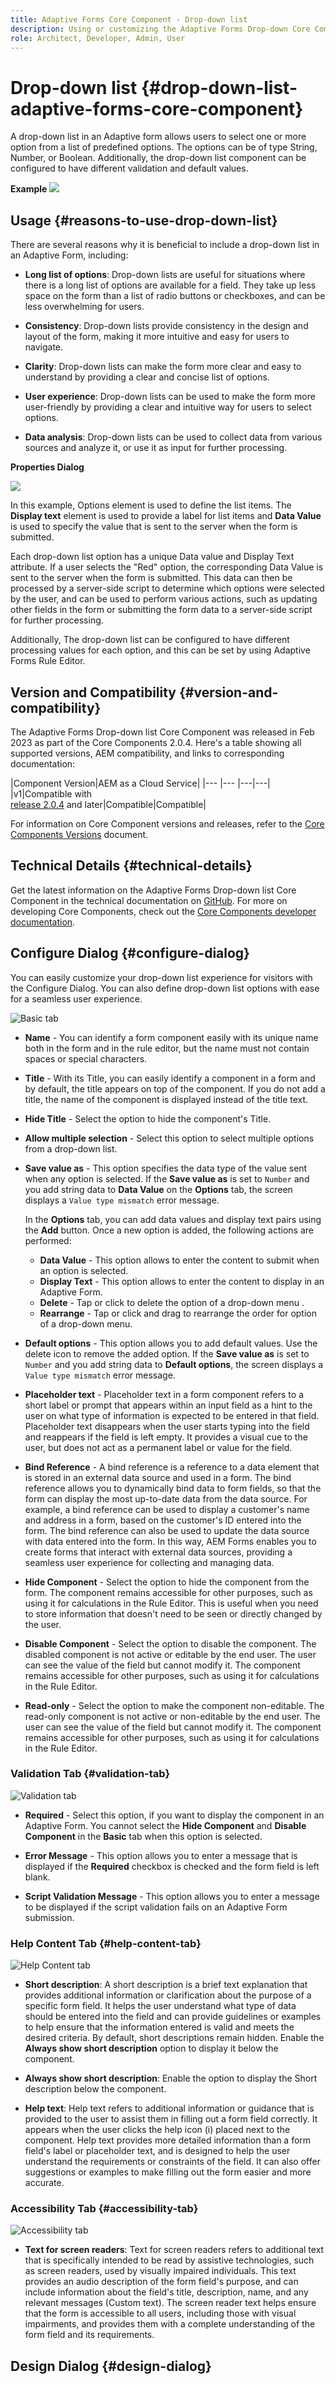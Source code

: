 ```yaml
---
title: Adaptive Forms Core Component - Drop-down list
description: Using or customizing the Adaptive Forms Drop-down Core Component.
role: Architect, Developer, Admin, User
---
```


# Drop-down list {#drop-down-list-adaptive-forms-core-component}

A drop-down list in an Adaptive form allows users to select one or more option from a list of predefined options. The options can be of type String, Number, or Boolean. Additionally, the drop-down list component can be configured to have different validation and default values.

**Example**
![](/help/adaptive-forms/assets/drop-down-list.png)

## Usage {#reasons-to-use-drop-down-list}

There are several reasons why it is beneficial to include a drop-down list in an Adaptive Form, including:

*   **Long list of options**: Drop-down lists are useful for situations where there is a long list of options are available for a field. They take up less space on the form than a list of radio buttons or checkboxes, and can be less overwhelming for users.

*   **Consistency**: Drop-down lists provide consistency in the design and layout of the form, making it more intuitive and easy for users to navigate.

*   **Clarity**: Drop-down lists can make the form more clear and easy to understand by providing a clear and concise list of options.

*   **User experience**: Drop-down lists can be used to make the form more user-friendly by providing a clear and intuitive way for users to select options.

*   **Data analysis**: Drop-down lists can be used to collect data from various sources and analyze it, or use it as input for further processing.


**Properties Dialog**

![](/help/adaptive-forms/assets/drop-down-list-properties.png)

In this example, Options element is used to define the list items. The **Display text** element is used to provide a label for list items and **Data Value** is used to specify the value that is sent to the server when the form is submitted. 

Each drop-down list option has a unique Data value and Display Text attribute. If a user selects the "Red" option, the corresponding Data Value is sent to the server when the form is submitted. This data can then be processed by a server-side script to determine which options were selected by the user, and can be used to perform various actions, such as updating other fields in the form or submitting the form data to a server-side script for further processing.

Additionally, The drop-down list can be configured to have different processing values for each option, and this can be set by using Adaptive Forms Rule Editor.

## Version and Compatibility {#version-and-compatibility}

The Adaptive Forms Drop-down list Core Component was released in Feb 2023 as part of the Core Components 2.0.4. Here's a table showing all supported versions, AEM compatibility, and links to corresponding documentation:

|Component Version|AEM as a Cloud Service|
|--- |--- |---|---|
|v1|Compatible with<br>[release 2.0.4](/help/versions.md) and later|Compatible|Compatible|

For information on Core Component versions and releases, refer to the [Core Components Versions](/help/versions.md) document.

<!-- ## Sample Component Output {#sample-component-output}

To experience the Accordion Component as well as see examples of its configuration options as well as HTML and JSON output, visit the [Component Library](https://adobe.com/go/aem_cmp_library_accordion). -->

## Technical Details {#technical-details}

Get the latest information on the Adaptive Forms Drop-down list Core Component in the technical documentation on [GitHub](https://github.com/adobe/aem-core-forms-components/tree/master/ui.af.apps/src/main/content/jcr_root/apps/core/fd/components/form/dropdown/v1/dropdown). For more on developing Core Components, check out the [Core Components developer documentation](/help/developing/overview.md).

## Configure Dialog {#configure-dialog}

You can easily customize your drop-down list experience for visitors with the Configure Dialog. You can also define drop-down list options with ease for a seamless user experience.

![Basic tab](/help/adaptive-forms/assets/dropdown_basictab.png)

* **Name** -  You can identify a form component easily with its unique name both in the form and in the rule editor, but the name must not contain spaces or special characters.

* **Title** - With its Title, you can easily identify a component in a form and by default, the title appears on top of the component. If you do not add a title, the name of the component is displayed instead of the title text.

* **Hide Title** -  Select the option to hide the component's Title.

* **Allow multiple selection** - Select this option to select multiple options from a drop-down list.

* **Save value as** - This option specifies the data type of the value sent when any option is selected. If the **Save value as** is set to `Number` and you add string data to **Data Value** ​​on the **Options** tab, the screen displays a `Value type mismatch` error message.

    In the **Options** tab, you can add data values and display text pairs using the **Add** button. Once a new option is added, the following actions are performed:
    
    * **Data Value** - This option allows to enter the content to submit when an option is selected.
    * **Display Text** - This option allows to enter the content to display in an Adaptive Form.
    * **Delete** - Tap or click to delete the option of a drop-down menu .
    * **Rearrange** - Tap or click and drag to rearrange the order for option of a drop-down menu. 

* **Default options** - This option allows you to add default values. Use the delete icon to remove the added option. If the **Save value as** is set to `Number` and you add string data to **Default options**, the screen displays a `Value type mismatch` error message.

* **Placeholder text** - Placeholder text in a form component refers to a short label or prompt that appears within an input field as a hint to the user on what type of information is expected to be entered in that field. Placeholder text disappears when the user starts typing into the field and reappears if the field is left empty. It provides a visual cue to the user, but does not act as a permanent label or value for the field.

* **Bind Reference** - A bind reference is a reference to a data element that is stored in an external data source and used in a form. The bind reference allows you to dynamically bind data to form fields, so that the form can display the most up-to-date data from the data source. For example, a bind reference can be used to display a customer's name and address in a form, based on the customer's ID entered into the form. The bind reference can also be used to update the data source with data entered into the form. In this way, AEM Forms enables you to create forms that interact with external data sources, providing a seamless user experience for collecting and managing data.

*   **Hide Component** - Select the option to hide the component from the form. The component remains accessible for other purposes, such as using it for calculations in the Rule Editor. This is useful when you need to store information that doesn't need to be seen or directly changed by the user. 
*   **Disable Component** - Select the option to disable the component. The disabled component is not active or editable by the end user. The user can see the value of the field but cannot modify it. The component remains accessible for other purposes, such as using it for calculations in the Rule Editor.
*   **Read-only** - Select the option to make the component non-editable. The read-only component is not active or non-editable by the end user. The user can see the value of the field but cannot modify it. The component remains accessible for other purposes, such as using it for calculations in the Rule Editor.
### Validation Tab {#validation-tab}

![Validation tab](/help/adaptive-forms/assets/dropdown_validationtab.png)

* **Required** - Select this option, if you want to display the component in an Adaptive Form. You cannot select the **Hide Component** and **Disable Component**  in the **Basic** tab when this option is selected.

* **Error Message** - This option allows you to enter a message that is displayed if the **Required** checkbox is checked and the form field is left blank.

* **Script Validation Message** - This option allows you to enter a message to be displayed if the script validation fails on an Adaptive Form submission.

### Help Content Tab {#help-content-tab}

![Help Content tab](/help/adaptive-forms/assets/dropdown_helptab.png)

*   **Short description**: A short description is a brief text explanation that provides additional information or clarification about the purpose of a specific form field. It helps the user understand what type of data should be entered into the field and can provide guidelines or examples to help ensure that the information entered is valid and meets the desired criteria. By default, short descriptions remain hidden. Enable the **Always show short description** option to display it below the component.

*   **Always show short description**: Enable the option to display the Short description below the component.

*   **Help text**:  Help text refers to additional information or guidance that is provided to the user to assist them in filling out a form field correctly. It appears when the user clicks the help icon (i) placed next to the component. Help text provides more detailed information than a form field's label or placeholder text, and is designed to help the user understand the requirements or constraints of the field. It can also offer suggestions or examples to make filling out the form easier and more accurate.

### Accessibility Tab {#accessibility-tab}

![Accessibility tab](/help/adaptive-forms/assets/dropdown_accessibilitytab.png)

*   **Text for screen readers**: Text for screen readers refers to additional text that is specifically intended to be read by assistive technologies, such as screen readers, used by visually impaired individuals. This text provides an audio description of the form field's purpose, and can include information about the field's title, description, name, and any relevant messages (Custom text). The screen reader text helps ensure that the form is accessible to all users, including those with visual impairments, and provides them with a complete understanding of the form field and its requirements. 

## Design Dialog {#design-dialog}

